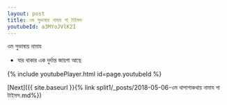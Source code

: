 ```yaml
---
layout: post
title: ওম সুভাষায় নামায গা টাইমস
youtubeId: a3MYoJVlK2I
---
```

 
 
 ওম সুভাষায় নামায  
 
 -  যার থাকার এক দুর্দান্ত জায়গা আছে 
 
  
 
  
 
 
 
 
 
 


{% include youtubePlayer.html id=page.youtubeId %}
 
[Next]({{ site.baseurl }}{% link  split1/_posts/2018-05-06-ওম থাপাশাকথায় নামায গা টাইমস.md%})
 

